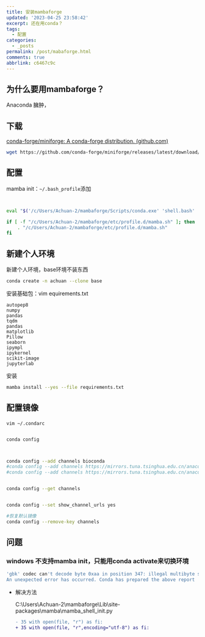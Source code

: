 ```yaml
---
title: 安装mambaforge
updated: '2023-04-25 23:58:42'
excerpt: 还在用conda？
tags:
  - 配置
categories:
  - _posts
permalink: /post/mabaforge.html
comments: true
abbrlink: c6467c9c
---
```




## 为什么要用mambaforge？

Anaconda 臃肿，

## 下载

[conda-forge/miniforge: A conda-forge distribution. (github.com)](https://github.com/conda-forge/miniforge)

```bash
wget https://github.com/conda-forge/miniforge/releases/latest/download/Mambaforge-Windows-x86_64.exe
```

## 配置

mamba init：`~/.bash_profile`​添加

```bash


eval "$('/c/Users/Achuan-2/mambaforge/Scripts/conda.exe' 'shell.bash' 'hook')"

if [ -f "/c/Users/Achuan-2/mambaforge/etc/profile.d/mamba.sh" ]; then
    . "/c/Users/Achuan-2/mambaforge/etc/profile.d/mamba.sh"
fi

```

## 新建个人环境

新建个人环境，base环境不装东西

```bash
conda create -n achuan --clone base
```

安装基础包：vim equirements.txt

```plaintext
autopep8
numpy
pandas
tqdm
pandas
matplotlib
Pillow
seaborn
ipympl
ipykernel
scikit-image
jupyterlab
```

安装

```bash
mamba install --yes --file requirements.txt
```

## 配置镜像

​`vim ~/.condarc`​

```bash

conda config



conda config --add channels bioconda
#conda config --add channels https://mirrors.tuna.tsinghua.edu.cn/anaconda/cloud/bioconda/
#conda config --add channels https://mirrors.tuna.tsinghua.edu.cn/anaconda/cloud/conda-forge/


conda config --get channels


conda config --set show_channel_urls yes

#恢复默认镜像
conda config --remove-key channels

```

## 问题

### windows 不支持mamba init，只能用conda activate来切换环境

```bash
'gbk' codec can't decode byte 0xaa in position 347: illegal multibyte sequence
An unexpected error has occurred. Conda has prepared the above report
```

* 解决方法

  C:\Users\Achuan-2\mambaforge\Lib\site-packages\mamba\mamba_shell_init.py

  ```diff
  - 35 with open(file, "r") as fi:
  + 35 with open(file, "r",encoding="utf-8") as fi:
  ```
